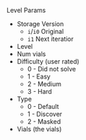 Level Params
- Storage Version
  - `i`/`i0` Original
  - `i1` Next iteratior
- Level
- Num vials
- Difficulty (user rated)
  - 0 - Did not solve
  - 1 - Easy
  - 2 - Medium
  - 3 - Hard
- Type
  - 0 - Default
  - 1 - Discover
  - 2 - Masked
- Vials (the vials)
